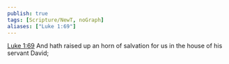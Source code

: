 ```yaml
---
publish: true
tags: [Scripture/NewT, noGraph]
aliases: ["Luke 1:69"]
---
```

[Luke 1:69](https://churchofjesuschrist.org/study/scriptures/nt/luke/1?lang=eng&id=p69#p69) And hath raised up an horn of salvation for us in the house of his servant David;
